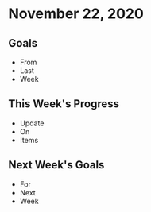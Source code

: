 # November 22, 2020

## Goals

* From
* Last
* Week

## This Week's Progress

* Update
* On 
* Items

## Next Week's Goals

* For
* Next
* Week